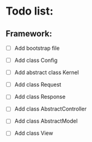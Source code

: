 Todo list:
==========
 
## Framework:

 - [ ] Add bootstrap file 
 - [ ] Add class Config
 
 - [ ] Add abstract class Kernel
 
 - [ ] Add class Request
 - [ ] Add class Response

 - [ ] Add class AbstractController
 - [ ] Add class AbstractModel
 - [ ] Add class View